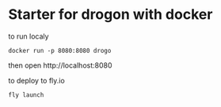 # Starter for drogon with docker

to run localy
```
docker run -p 8080:8080 drogo
```
then open http://localhost:8080

to deploy to fly.io
```
fly launch
```
